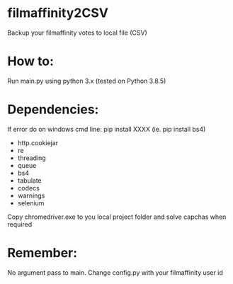 # filmaffinity2CSV
Backup your filmaffinity votes to local file (CSV)

# How to:
Run main.py using python 3.x (tested on Python 3.8.5)

# Dependencies:
If error do on windows cmd line: pip install XXXX (ie. pip install bs4)

- http.cookiejar
- re
- threading
- queue
- bs4
- tabulate
- codecs
- warnings
- selenium

Copy chromedriver.exe to you local project folder and solve capchas when required

# Remember:
No argument pass to main. Change config.py with your filmaffinity user id